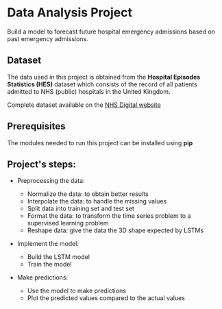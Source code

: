 # Data Analysis Project 

Build a model to forecast future hospital emergency admissions based on past emergency admissions.

## Dataset 

The data used in this project is obtained from the __Hospital Episodes Statistics (HES)__ dataset which consists of the record of all patients admitted to NHS (public) hospitals in the United Kingdom. 

Complete dataset available on the [NHS Digital website](https://digital.nhs.uk/data-and-information/publications/statistical/hospital-episode-statistics-for-admitted-patient-care-outpatient-and-accident-and-emergency-data/april-2021---september-2021)

## Prerequisites 
The modules needed to run this project can be installed using **pip**

## Project's steps:

- Preprocessing the data: 
    - Normalize the data: to obtain better results
    - Interpolate the data: to handle the missing values
    - Split data into training set and test set
    - Format the data: to transform the time series problem to a supervised learning problem
    - Reshape data: give the data the 3D shape expected by LSTMs
- Implement the model:
    -  Build the LSTM model
    -  Train the model 

- Make predictions:
    - Use the model to make predictions 
    - Plot the predicted values compared to the actual values
